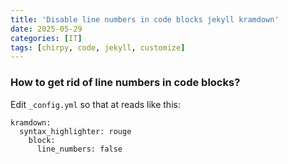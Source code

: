 ```yaml
---
title: 'Disable line numbers in code blocks jekyll kramdown'
date: 2025-05-29
categories: [IT]
tags: [chirpy, code, jekyll, customize]
---
```

### How to get rid of line numbers in code blocks?
Edit `_config.yml` so that at reads like this:  
```
kramdown:
  syntax_highlighter: rouge
    block:
      line_numbers: false
```
